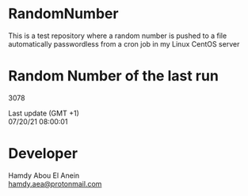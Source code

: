 # RandomNumber    
This is a test repository where a random number is pushed to a file automatically passwordless from a cron job in my Linux CentOS server    
# Random Number of the last run   
3078
      
Last update (GMT +1)    
07/20/21 08:00:01
# Developer    
Hamdy Abou El Anein   
hamdy.aea@protonmail.com
